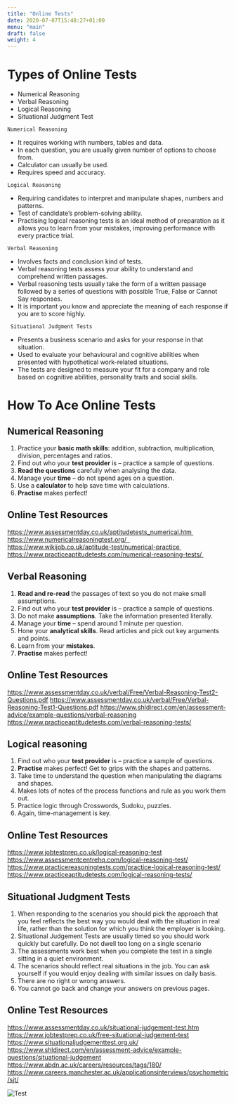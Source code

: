 ```yaml
---
title: "Online Tests"
date: 2020-07-07T15:48:27+01:00
menu: "main"
draft: false
weight: 4
---
```


<h1 class="ba bw2 f1 mt3 mb1 b--green">Types of Online Tests</h1> 

- Numerical Reasoning
- Verbal Reasoning 
- Logical Reasoning
- Situational Judgment Test

``` Numerical Reasoning ```
- It requires working with numbers, tables and data.
- In each question, you are usually given number of options to choose from.
- Calculator can usually be used. 
- Requires speed and accuracy.

``` Logical Reasoning ```
- Requiring candidates to interpret and manipulate shapes, numbers and patterns.
-  Test of candidate’s problem-solving ability.
- Practising logical reasoning tests is an ideal method of preparation as it allows you to learn from your mistakes, improving performance with every practice trial.

``` Verbal Reasoning ```
- Involves facts and conclusion kind of tests.
- Verbal reasoning tests assess your ability to understand and comprehend written passages. 
- Verbal reasoning tests usually take the form of a written passage followed by a series of questions with possible True, False or Cannot Say responses. 
- It is important you know and appreciate the meaning of each response if you are to score highly.

``` Situational Judgment Tests```
- Presents a business scenario and asks for your response in that situation.
- Used to evaluate your behavioural and cognitive abilities when presented with hypothetical work-related situations.
- The tests are designed to measure your fit for a company and role based on cognitive abilities, personality traits and social skills.


<h1 class="ba bw2 f1 mt3 mb1 b--green">How To Ace Online Tests</h1> 

## Numerical Reasoning
1. Practice your **basic math skills**: addition, subtraction, multiplication, division, percentages and ratios. 
2. Find out who your **test provider** is – practice a sample of questions.
3. **Read the questions** carefully when analysing the data.
4. Manage your **time** – do not spend ages on a question.
5. Use a **calculator** to help save time with calculations.
6. **Practise** makes perfect!

## Online Test Resources
https://www.assessmentday.co.uk/aptitudetests_numerical.htm   
https://www.numericalreasoningtest.org/  
https://www.wikijob.co.uk/aptitude-test/numerical-practice   
https://www.practiceaptitudetests.com/numerical-reasoning-tests/    

## Verbal Reasoning
1. **Read and re-read** the passages of text so you do not make small assumptions. 
2. Find out who your **test provider** is – practice a sample of questions.
3. Do not make **assumptions**. Take the information presented literally.
4. Manage your **time** – spend around 1 minute per question.
5. Hone your **analytical skills**. Read articles and pick out key arguments and points. 
6. Learn from your **mistakes**.
7. **Practise** makes perfect!

## Online Test Resources
https://www.assessmentday.co.uk/verbal/Free/Verbal-Reasoning-Test2-Questions.pdf
 https://www.assessmentday.co.uk/verbal/Free/Verbal-Reasoning-Test1-Questions.pdf
https://www.shldirect.com/en/assessment-advice/example-questions/verbal-reasoning
https://www.practiceaptitudetests.com/verbal-reasoning-tests/

## Logical reasoning
1. Find out who your **test provider** is – practice a sample of questions.
2. **Practise** makes perfect! Get to grips with the shapes and patterns.
3. Take time to understand the question when manipulating the diagrams and shapes.
4. Makes lots of notes of the process functions and rule as you work them out.
5. Practice logic through Crosswords, Sudoku, puzzles.
6. Again, time-management is key.

## Online Test Resources
https://www.jobtestprep.co.uk/logical-reasoning-test
https://www.assessmentcentrehq.com/logical-reasoning-test/
https://www.practicereasoningtests.com/practice-logical-reasoning-test/
https://www.practiceaptitudetests.com/logical-reasoning-tests/

## Situational Judgment Tests
1.  When responding to the scenarios you should pick the approach that you feel reflects the best way you would deal with the situation in real life, rather than the solution for which you think the employer is looking.
2. Situational Judgement Tests are usually timed so you should work quickly but carefully. Do not dwell too long on a single scenario
3. The assessments work best when you complete the test in a single sitting in a quiet environment.
4. The scenarios should reflect real situations in the job. You can ask yourself if you would enjoy dealing with similar issues on daily basis.
5. There are no right or wrong answers.
6. You cannot go back and change your answers on previous pages.

## Online Test Resources
https://www.assessmentday.co.uk/situational-judgement-test.htm
https://www.jobtestprep.co.uk/free-situational-judgement-test
https://www.situationaljudgementtest.org.uk/
https://www.shldirect.com/en/assessment-advice/example-questions/situational-judgement
 https://www.abdn.ac.uk/careers/resources/tags/180/
https://www.careers.manchester.ac.uk/applicationsinterviews/psychometric/sjt/

 ![Test](/Test.jpg)